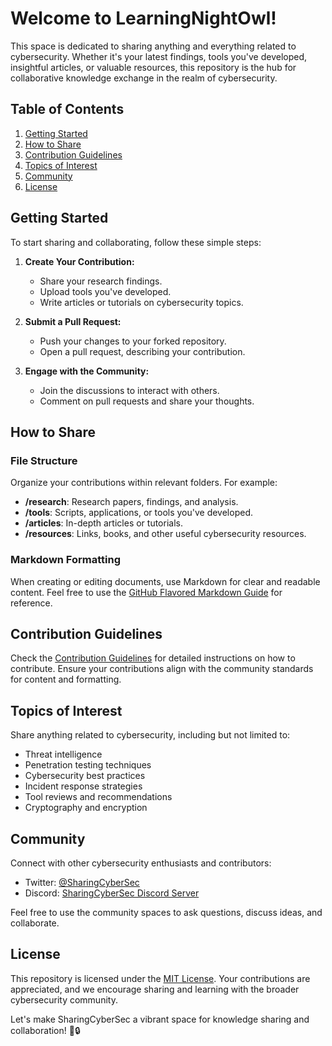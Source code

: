 # Welcome to LearningNightOwl!

This space is dedicated to sharing anything and everything related to cybersecurity. Whether it's your latest findings, tools you've developed, insightful articles, or valuable resources, this repository is the hub for collaborative knowledge exchange in the realm of cybersecurity.

## Table of Contents

1. [Getting Started](#getting-started)
2. [How to Share](#how-to-share)
3. [Contribution Guidelines](#contribution-guidelines)
4. [Topics of Interest](#topics-of-interest)
5. [Community](#community)
6. [License](#license)

## Getting Started

To start sharing and collaborating, follow these simple steps:

1. **Create Your Contribution:**

   - Share your research findings.
   - Upload tools you've developed.
   - Write articles or tutorials on cybersecurity topics.

2. **Submit a Pull Request:**

   - Push your changes to your forked repository.
   - Open a pull request, describing your contribution.

3. **Engage with the Community:**

   - Join the discussions to interact with others.
   - Comment on pull requests and share your thoughts.

## How to Share

### File Structure

Organize your contributions within relevant folders. For example:

- **/research**: Research papers, findings, and analysis.
- **/tools**: Scripts, applications, or tools you've developed.
- **/articles**: In-depth articles or tutorials.
- **/resources**: Links, books, and other useful cybersecurity resources.

### Markdown Formatting

When creating or editing documents, use Markdown for clear and readable content. Feel free to use the [GitHub Flavored Markdown Guide](https://guides.github.com/features/mastering-markdown/) for reference.

## Contribution Guidelines

Check the [Contribution Guidelines](CONTRIBUTING.md) for detailed instructions on how to contribute. Ensure your contributions align with the community standards for content and formatting.

## Topics of Interest

Share anything related to cybersecurity, including but not limited to:

- Threat intelligence
- Penetration testing techniques
- Cybersecurity best practices
- Incident response strategies
- Tool reviews and recommendations
- Cryptography and encryption

## Community

Connect with other cybersecurity enthusiasts and contributors:

- Twitter: [@SharingCyberSec](https://twitter.com/SharingCyberSec)
- Discord: [SharingCyberSec Discord Server](https://discord.gg/your-discord-invite)

Feel free to use the community spaces to ask questions, discuss ideas, and collaborate.

## License

This repository is licensed under the [MIT License](LICENSE). Your contributions are appreciated, and we encourage sharing and learning with the broader cybersecurity community.

Let's make SharingCyberSec a vibrant space for knowledge sharing and collaboration! 🚀🔒
